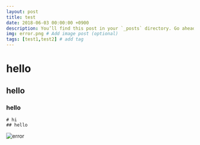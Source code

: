 ```yaml
---
layout: post
title: test
date: 2018-06-03 00:00:00 +0900
description: You’ll find this post in your `_posts` directory. Go ahead and edit it and re-build the site to see your changes. # Add post description (optional)
img: error.png # Add image post (optional)
tags: [test1,test2] # add tag
---
```

# hello

## hello

### hello

```
# hi
## hello

```

![error]({{site.baseurl}}/assets/img/error.png)